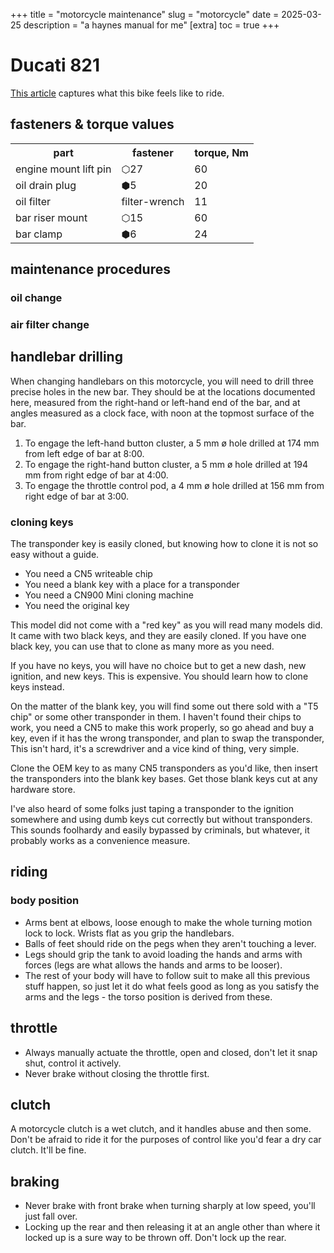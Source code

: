 +++
title = "motorcycle maintenance"
slug = "motorcycle"
date = 2025-03-25
description = "a haynes manual for me"
[extra]
  toc = true
+++

# Ducati 821

[This article](https://nnix.com/reading/song-of-the-sausage-creature/) captures what this bike feels like to ride.

## fasteners & torque values
<div>
<table>
  <tr>
    <th>part</th>
    <th>fastener</th>
    <th>torque, Nm</th>
  </tr>
  <tr>
    <td>engine mount lift pin</td>
    <td>⬡27</td>
    <td>60</td>
  </tr>
  <tr>
    <td>oil drain plug</td>
    <td>⬢5</td>
    <td>20</td>
  </tr>
  <tr>
    <td>oil filter</td>
    <td>filter-wrench</td>
    <td>11</td>
  </tr>
  <tr>
    <td>bar riser mount</td>
    <td>⬡15</td>
    <td>60</td>
  </tr>
  <tr>
    <td>bar clamp</td>
    <td>⬢6</td>
    <td>24</td>
  </tr>
</table>
</div>

## maintenance procedures
### oil change
### air filter change

## handlebar drilling
When changing handlebars on this motorcycle, you will need to drill three precise holes in the new bar. They should be at the locations documented here, measured from the right-hand or left-hand end of the bar, and at angles measured as a clock face, with noon at the topmost surface of the bar.

1. To engage the left-hand button cluster, a 5 mm ø hole drilled at 174 mm from left edge of bar at 8:00.
2. To engage the right-hand button cluster, a 5 mm ø hole drilled at 194 mm from right edge of bar at 4:00.
4. To engage the throttle control pod, a 4 mm ø hole drilled at 156 mm from right edge of bar at 3:00.

### cloning keys
The transponder key is easily cloned, but knowing how to clone it is not so easy without a guide.
- You need a CN5 writeable chip
- You need a blank key with a place for a transponder
- You need a CN900 Mini cloning machine
- You need the original key

This model did not come with a "red key" as you will read many models did. It came with two black keys, and they are easily cloned. If you have one black key, you can use that to clone as many more as you need.

If you have no keys, you will have no choice but to get a new dash, new ignition, and new keys. This is expensive. You should learn how to clone keys instead.

On the matter of the blank key, you will find some out there sold with a "T5 chip" or some other transponder in them. I haven't found their chips to work, you need a CN5 to make this work properly, so go ahead and buy a key, even if it has the wrong transponder, and plan to swap the transponder, This isn't hard, it's a screwdriver and a vice kind of thing, very simple.

Clone the OEM key to as many CN5 transponders as you'd like, then insert the transponders into the blank key bases. Get those blank keys cut at any hardware store.

I've also heard of some folks just taping a transponder to the ignition somewhere and using dumb keys cut correctly but without transponders. This sounds foolhardy and easily bypassed by criminals, but whatever, it probably works as a convenience measure.

## riding
### body position
* Arms bent at elbows, loose enough to make the whole turning motion lock to lock. Wrists flat as you grip the handlebars.
* Balls of feet should ride on the pegs when they aren't touching a lever.
* Legs should grip the tank to avoid loading the hands and arms with forces (legs are what allows the hands and arms to be looser).
* The rest of your body will have to follow suit to make all this previous stuff happen, so just let it do what feels good as long as you satisfy the arms and the legs - the torso position is derived from these.

## throttle
* Always manually actuate the throttle, open and closed, don't let it snap shut, control it actively.
* Never brake without closing the throttle first.

## clutch
A motorcycle clutch is a wet clutch, and it handles abuse and then some. Don't be afraid to ride it for the purposes of control like you'd fear a dry car clutch. It'll be fine.

## braking
* Never brake with front brake when turning sharply at low speed, you'll just fall over.
* Locking up the rear and then releasing it at an angle other than where it locked up is a sure way to be thrown off. Don't lock up the rear.